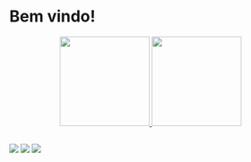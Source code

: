 # Bem vindo!


<div align="center">
<a href="https://github.com/DiasVitoria">
<img height="160em" src="https://github-readme-stats.vercel.app/api?username=DiasVitoria&show_icons=true&theme=dracula&include_all_commits=true&count_private=true"/>
<img height="160em" src="https://github-readme-stats.vercel.app/api/top-langs/?username=DiasVitoria&layout=compact&langs_count=7&theme=dracula"/>
</div>

 
 ##
 
<div> 
  
  <a href="https://instagram.com/viimarto" target="_blank"><img src="https://img.shields.io/badge/-Instagram-%23E4405F?style=for-the-badge&logo=instagram&logoColor=white" target="_blank"></a>
  <a href = "mailto:contato.martovitoria@gmail.com"><img src="https://img.shields.io/badge/-Gmail-%23333?style=for-the-badge&logo=gmail&logoColor=white" target="_blank"></a>
  <a href= "https://linkedin.com/in/DiasVictoria" target="_blank"><img src="https://img.shields.io/badge/-LinkedIn-%230077B5?style=for-the-badge&logo=linkedin&logoColor=white" target="_blank"></a> 
</div>

